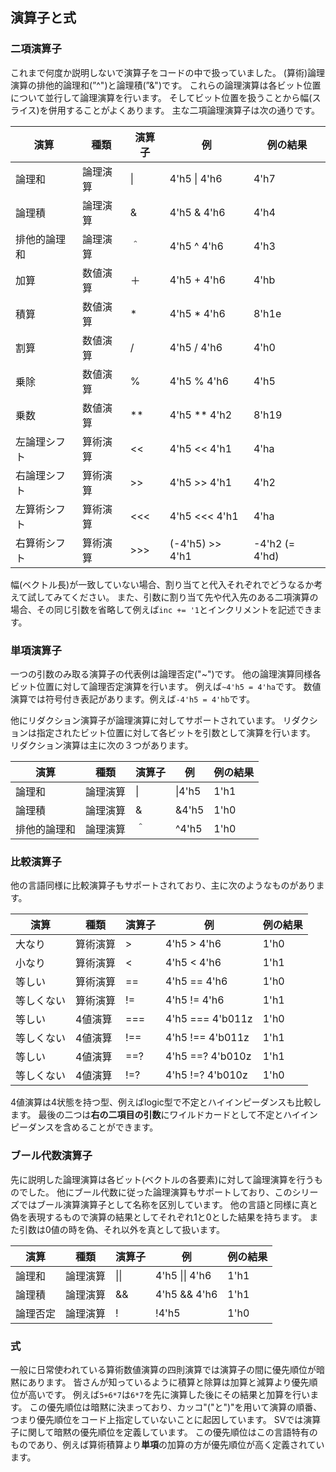 ## 演算子と式

### 二項演算子

これまで何度か説明しないで演算子をコードの中で扱っていました。
(算術)論理演算の排他的論理和(”^")と論理積(”&")です。
これらの論理演算は各ビット位置について並行して論理演算を行います。
そしてビット位置を扱うことから幅(スライス)を併用することがよくあります。
主な二項論理演算子は次の通りです。

| 演算          | 種類      | 演算子   | 例             | 例の結果  |
|-|-|-|-|-|
| 論理和        | 論理演算  | \|       | 4'h5 \| 4'h6   | 4'h7 |
| 論理積        | 論理演算  | \&       | 4'h5 \& 4'h6   | 4'h4 |
| 排他的論理和   | 論理演算  | ＾       | 4'h5 ^ 4'h6    | 4'h3 |
| 加算          | 数値演算  | ＋       | 4'h5 + 4'h6    | 4'hb |
| 積算          | 数値演算  | *        | 4'h5 * 4'h6    | 8'h1e |
| 割算          | 数値演算  | /        | 4'h5 / 4'h6    | 4'h0 |
| 乗除          | 数値演算  | %        | 4'h5 % 4'h6    | 4'h5 |
| 乗数          | 数値演算  | **       | 4'h5 ** 4'h2   | 8'h19 |
| 左論理シフト   | 算術演算  | <<       | 4'h5 << 4'h1   | 4'ha |
| 右論理シフト   | 算術演算  | >>       | 4'h5 >> 4'h1   | 4'h2 |
| 左算術シフト   | 算術演算  | <<<      | 4'h5 <<< 4'h1  | 4'ha |
| 右算術シフト   | 算術演算  | >>>      | (-4'h5) >> 4'h1| -4'h2 (= 4'hd) |

幅(ベクトル長)が一致していない場合、割り当てと代入それぞれでどうなるか考えて試してみてください。
また、引数に割り当て先や代入先のある二項演算の場合、その同じ引数を省略して例えば```inc += '1```とインクリメントを記述できます。

### 単項演算子

一つの引数のみ取る演算子の代表例は論理否定("~")です。
他の論理演算同様各ビット位置に対して論理否定演算を行います。
例えば```~4'h5 = 4'ha```です。
数値演算では符号付き表記があります。例えば```-4'h5 = 4'hb```です。

他にリダクション演算子が論理演算に対してサポートされています。
リダクションは指定されたビット位置に対して各ビットを引数として演算を行います。
リダクション演算は主に次の３つがあります。

| 演算          | 種類      | 演算子   | 例       | 例の結果  |
|-|-|-|-|-|
| 論理和        | 論理演算  | \|       | \|4'h5   | 1'h1 |
| 論理積        | 論理演算  | \&       | \&4'h5   | 1'h0 |
| 排他的論理和   | 論理演算  | ＾       | ^4'h5    | 1'h0 |

### 比較演算子

他の言語同様に比較演算子もサポートされており、主に次のようなものがあります。

| 演算          | 種類      | 演算子   | 例       | 例の結果  |
|-|-|-|-|-|
| 大なり        | 算術演算  | >       | 4'h5 > 4'h6   | 1'h0 |
| 小なり        | 算術演算  | <       | 4'h5 < 4'h6   | 1'h1 |
| 等しい        | 算術演算  | ==      | 4'h5 == 4'h6  | 1'h0 |
| 等しくない     | 算術演算  | !=      | 4'h5 != 4'h6  | 1'h1 |
| 等しい        | 4値演算  | ===     | 4'h5 === 4'b011z  | 1'h0 |
| 等しくない     | 4値演算  | !==     | 4'h5 !== 4'b011z  | 1'h1 |
| 等しい        | 4値演算  | ==?     | 4'h5 ==? 4'b010z  | 1'h1 |
| 等しくない     | 4値演算  | !=?     | 4'h5 !=? 4'b010z  | 1'h0 |

4値演算は4状態を持つ型、例えばlogic型で不定とハイインピーダンスも比較します。
最後の二つは**右の二項目の引数**にワイルドカードとして不定とハイインピーダンスを含めることができます。

### ブール代数演算子

先に説明した論理演算は各ビット(ベクトルの各要素)に対して論理演算を行うものでした。
他にブール代数に従った論理演算もサポートしており、このシリーズではブール演算演算子として名称を区別しています。
他の言語と同様に真と偽を表現するもので演算の結果としてそれぞれ1と0とした結果を持ちます。
また引数は0値の時を偽、それ以外を真として扱います。

| 演算          | 種類      | 演算子   | 例       | 例の結果  |
|-|-|-|-|-|
| 論理和        | 論理演算  | \|\|     | 4'h5 \|\| 4'h6   | 1'h1 |
| 論理積        | 論理演算  | \&\&     | 4'h5 \&\& 4'h6   | 1'h1 |
| 論理否定       | 論理演算 | \!        | !4'h5            | 1'h0 |


### 式

一般に日常使われている算術数値演算の四則演算では演算子の間に優先順位が暗黙にあります。
皆さんが知っているように積算と除算は加算と減算より優先順位が高いです。
例えば```5+6*7```は```6*7```を先に演算した後にその結果と加算を行います。
この優先順位は暗黙に決まっており、カッコ"("と")"を用いて演算の順番、つまり優先順位をコード上指定していないことに起因しています。
SVでは演算子に関して暗黙の優先順位を定義しています。
この優先順位はこの言語特有のものであり、例えば算術積算より**単項**の加算の方が優先順位が高く定義されています。
